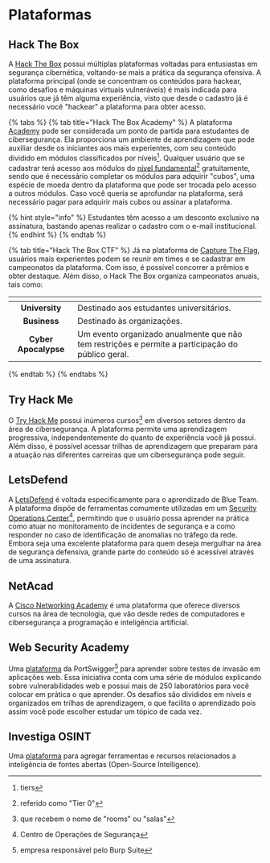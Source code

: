 # Plataformas

## Hack The Box

A [Hack The Box](https://app.hackthebox.com/) possui múltiplas plataformas voltadas para entusiastas em segurança cibernética, voltando-se mais a prática da segurança ofensiva. A plataforma principal (onde se concentram os conteúdos para hackear, como desafios e máquinas virtuais vulneráveis) é mais indicada para usuários que já têm alguma experiência, visto que desde o cadastro já é necessário você "hackear" a plataforma para obter acesso.

{% tabs %}
{% tab title="Hack The Box Academy" %}
A plataforma [Academy](https://academy.hackthebox.com/) pode ser considerada um ponto de partida para estudantes de cibersegurança. Ela proporciona um ambiente de aprendizagem que pode auxiliar desde os iniciantes aos mais experientes, com seu conteúdo dividido em módulos classificados por níveis[^1]. Qualquer usuário que se cadastrar terá acesso aos módulos do [nível fundamental](#user-content-fn-2)[^2] gratuitamente, sendo que é necessário completar os módulos para adquirir "cubos", uma espécie de moeda dentro da plataforma que pode ser trocada pelo acesso a outros módulos. Caso você queria se aprofundar na plataforma, será necessário pagar para adquirir mais cubos ou assinar a plataforma.

{% hint style="info" %}
Estudantes têm acesso a um desconto exclusivo na assinatura, bastando apenas realizar o cadastro com o e-mail institucional.
{% endhint %}
{% endtab %}

{% tab title="Hack The Box CTF" %}
Já na plataforma de [Capture The Flag](https://ctf.hackthebox.com/), usuários mais experientes podem se reunir em times e se cadastrar em campeonatos da plataforma. Com isso, é possível concorrer a prêmios e obter destaque. Além disso, o Hack The Box organiza campeonatos anuais, tais como:

<table data-view="cards"><thead><tr><th align="center"></th><th></th></tr></thead><tbody><tr><td align="center"><strong>University</strong></td><td>Destinado aos estudantes universitários.</td></tr><tr><td align="center"><strong>Business</strong></td><td>Destinado às organizações.</td></tr><tr><td align="center"><strong>Cyber Apocalypse</strong></td><td>Um evento organizado anualmente que não tem restrições e permite a participação do público geral.</td></tr></tbody></table>
{% endtab %}
{% endtabs %}

## Try Hack Me

O [Try Hack Me](https://tryhackme.com/) possui inúmeros cursos[^3] em diversos setores dentro da área de cibersegurança. A plataforma permite uma aprendizagem progressiva, independentemente do quanto de experiência você já possui. Além disso, é possível acessar trilhas de aprendizagem que preparam para a atuação nas diferentes carreiras que um cibersegurança pode seguir.

## LetsDefend

A [LetsDefend](https://app.letsdefend.io/) é voltada especificamente para o aprendizado de Blue Team. A plataforma dispõe de ferramentas comumente utilizadas em um [Security Operations Center](#user-content-fn-4)[^4], permitindo que o usuário possa aprender na prática como atuar no monitoramento de incidentes de segurança e a como responder no caso de identificação de anomalias no tráfego da rede. Embora seja uma excelente plataforma para quem deseja mergulhar na área de segurança defensiva, grande parte do conteúdo só é acessível através de uma assinatura.

## NetAcad

A [Cisco Networking Academy](https://www.netacad.com/) é uma plataforma que oferece diversos cursos na área de tecnologia, que vão desde redes de computadores e cibersegurança a programação e inteligência artificial.

## Web Security Academy

Uma [plataforma](https://portswigger.net/web-security/) da PortSwigger[^5] para aprender sobre testes de invasão em aplicações web. Essa iniciativa conta com uma série de módulos explicando sobre vulnerabilidades web e possui mais de 250 laboratórios para você colocar em prática o que aprender. Os desafios são divididos em níveis e organizados em trilhas de aprendizagem, o que facilita o aprendizado pois assim você pode escolher estudar um tópico de cada vez.

## Investiga OSINT

Uma [plataforma](https://investigaosint.com.br/) para agregar ferramentas e recursos relacionados a inteligência de fontes abertas (Open-Source Intelligence).

[^1]: tiers

[^2]: referido como "Tier 0"

[^3]: que recebem o nome de "rooms" ou "salas"

[^4]: Centro de Operações de Segurança

[^5]: empresa responsável pelo Burp Suite
